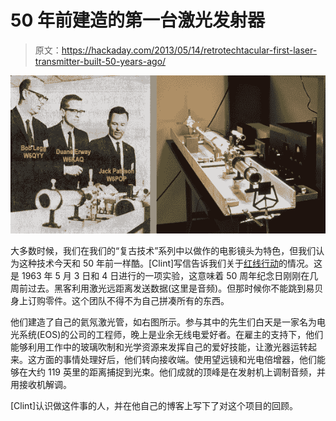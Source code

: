 # 50 年前建造的第一台激光发射器

> 原文：<https://hackaday.com/2013/05/14/retrotechtacular-first-laser-transmitter-built-50-years-ago/>

![helium-neon-laser-transmitter](img/8421ca034e3d9cd1dfe7bc909273f3cd.png)

大多数时候，我们在我们的“复古技术”系列中以做作的电影镜头为特色，但我们认为这种技术今天和 50 年前一样酷。[Clint]写信告诉我们关于[红线行动](http://modulatedlight.org/eos/Operation_Red_Line.html)的情况。这是 1963 年 5 月 3 日和 4 日进行的一项实验，这意味着 50 周年纪念日刚刚在几周前过去。黑客利用激光远距离发送数据(这里是音频)。但那时候你不能跳到易贝身上订购零件。这个团队不得不为自己拼凑所有的东西。

他们建造了自己的氦氖激光管，如右图所示。参与其中的先生们白天是一家名为电光系统(EOS)的公司的工程师，晚上是业余无线电爱好者。在雇主的支持下，他们能够利用工作中的玻璃吹制和光学资源来发挥自己的爱好技能，让激光器运转起来。这方面的事情处理好后，他们转向接收端。使用望远镜和光电倍增器，他们能够在大约 119 英里的距离捕捉到光束。他们成就的顶峰是在发射机上调制音频，并用接收机解调。

[Clint]认识做这件事的人，并在他自己的博客上写下了对这个项目的回顾。